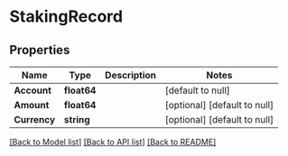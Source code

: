 # StakingRecord

## Properties
Name | Type | Description | Notes
------------ | ------------- | ------------- | -------------
**Account** | **float64** |  | [default to null]
**Amount** | **float64** |  | [optional] [default to null]
**Currency** | **string** |  | [optional] [default to null]

[[Back to Model list]](../README.md#documentation-for-models) [[Back to API list]](../README.md#documentation-for-api-endpoints) [[Back to README]](../README.md)


